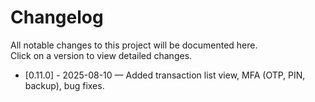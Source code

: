 # Changelog

All notable changes to this project will be documented here.  
Click on a version to view detailed changes.

- [0.11.0] - 2025-08-10 — Added transaction list view, MFA (OTP, PIN, backup), bug fixes.
